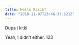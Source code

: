 ```yaml
---
title: Hello Kasik!
date: "2018-11-07T23:46:37.121Z"
---
```


Dupa i kitki

Yeah, I didn't either. 123
